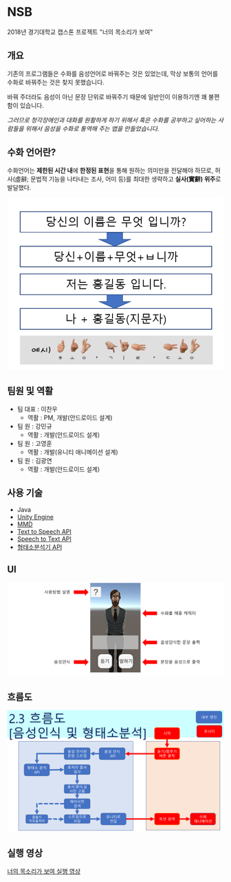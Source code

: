 # NSB
2018년 경기대학교 캡스톤 프로젝트 "너의 목소리가 보여"



## 개요

 기존의 프로그램들은 수화를 음성언어로 바꿔주는 것은 있었는데, 막상 보통의 언어를 수화로 바꿔주는 것은 찾지 못했습니다.

 바꿔 주더라도 음성이 아닌 문장 단위로 바꿔주기 때문에 일반인이 이용하기엔 꽤 불편함이 있습니다.

 *그러므로 청각장애인과 대화를 원활하게 하기 위해서 혹은 수화를 공부하고 싶어하는 사람들을 위해서 음성을 수화로 통역해 주는 앱을 만들었습니다.*



## 수화 언어란?

수화언어는 **제한된 시간 내**에 **한정된 표현**을 통해 원하는 의미만을 전달해야 하므로, 허사(虛辭; 문법적 기능을 나타내는 조사, 어미 등)를 최대한 생략하고 **실사(實辭) 위주**로 발달했다. 

<img src="./수화예시.png" alt="수화란?" style="zoom:67%;" />



## 팀원 및 역활

- 팀 대표 : 이찬우
  - 역활 : PM, 개발(안드로이드 설계)
- 팀 원 : 강민규
  - 역활 : 개발(안드로이드 설계)
- 팀 원 : 고영훈
  - 역활 : 개발(유니티 애니메이션 설계)
- 팀 원 : 김광연
  - 역활 : 개발(안드로이드 설계)



## 사용 기술

- Java
- [Unity Engine](https://unity.com/kr)
- [MMD](https://sites.google.com/view/vpvp//)
- [Text to Speech API](https://cloud.google.com/)
- [Speech to Text API](https://cloud.google.com/)
- [형태소분석기 API](http://aiopen.etri.re.kr/)



## UI

<img src="./UI.png" alt="UI" style="zoom:67%;" />

## 흐름도
<img src="./FlowChart.png" alt="FlowChart" style="zoom:67%;" />



## 실행 영상

[너의 목소리가 보여 실행 영상](https://youtu.be/IV5g_Y7k_tA)
